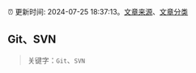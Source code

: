 :alarm_clock: 更新时间: 2024-07-25 18:37:13。[文章来源](/README.md)、[文章分类](/TAGS.md)

## Git、SVN


> 关键字：`Git`、`SVN`



